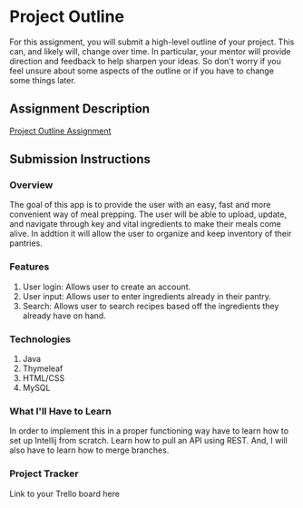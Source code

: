 # Project Outline
For this assignment, you will submit a high-level outline of your project. This can, and likely will, change over time. In particular, your mentor will provide direction and feedback to help sharpen your ideas. So don't worry if you feel unsure about some aspects of the outline or if you have to change some things later.

## Assignment Description
[Project Outline Assignment](https://education.launchcode.org/liftoff/modules/assignments/project-outline)

## Submission Instructions

### Overview
The goal of this app is to provide the user with an easy,
fast and more convenient way of meal prepping. 
The user will be able to upload, update, 
and navigate through key and vital ingredients 
to make their meals come alive. In addtion it will 
allow the user to organize and keep inventory of 
their pantries.


### Features
1. User login: Allows user to create an account.
2. User input: Allows user to enter ingredients already in their pantry.
3. Search: Allows user to search recipes based off the ingredients they already have on hand.
### Technologies
1.  Java
2. Thymeleaf
3. HTML/CSS
4. MySQL
### What I'll Have to Learn
In order to implement this in a proper functioning way have
to learn how to set up Intellij from scratch.
Learn how to pull an API using REST. And, 
I will also have to learn how to merge branches.
### Project Tracker
Link to your Trello board here
